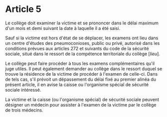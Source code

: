 # Article 5

Le collège doit examiner la victime et se prononcer dans le délai maximum d'un mois et demi suivant la date à laquelle il a été saisi.

Sauf si la victime est hors d'état de se déplacer, les examens ont lieu dans un centre d'études des pneumoconioses, public ou privé, autorisé dans les conditions prévues aux articles 272 et suivants du code de la sécurité sociale, situé dans le ressort de la compétence territoriale du collège [*lieu*].

Le collège peut faire procéder à tous les examens complémentaires qu'il juge utiles. Il peut également demander au collège dans le ressort duquel se trouve la résidence de la victime de procéder à l'examen de celle-ci. Dans de tels cas, s'il prévoit un dépassement du délai fixé au premier alinéa du présent article, il en avise la caisse ou l'organisme spécial de sécurité sociale intéressé.

La victime et la caisse (ou l'organisme spécial) de sécurité sociale peuvent désigner un médecin pour assister à l'examen de la victime par le collège de trois médecins.
